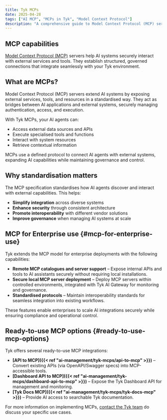 ```yaml
---
title: Tyk MCPs
date: 2025-04-28
tags: ["AI MCP", "MCPs in Tyk", "Model Context Protocol"]
description: "A comprehensive guide to Model Context Protocol (MCP) servers in Tyk and how they extend AI capabilities."
---
```


## MCP capabilities

[Model Context Protocol (MCP)](https://modelcontextprotocol.io/introduction) servers help AI systems securely interact with external services and tools. They establish structured, governed connections that integrate seamlessly with your Tyk environment.

## What are MCPs?

Model Context Protocol (MCP) servers extend AI systems by exposing external services, tools, and resources in a standardised way. They act as bridges between AI applications and external systems, securely managing authentication, access, and execution.

With Tyk MCPs, your AI agents can:

- Access external data sources and APIs
- Execute specialised tools and functions
- Interact with system resources
- Retrieve contextual information

MCPs use a defined protocol to connect AI agents with external systems, expanding AI capabilities while maintaining governance and control.

## Why standardisation matters

The MCP specification standardises how AI agents discover and interact with external capabilities. This helps:

- **Simplify integration** across diverse systems
- **Enhance security** through consistent architecture
- **Promote interoperability** with different vendor solutions
- **Improve governance** when managing AI systems at scale

## MCP for Enterprise use {#mcp-for-enterprise-use}

Tyk extends the MCP model for enterprise deployments with the following capabilities:

- **Remote MCP catalogues and server support** – Expose internal APIs and tools to AI assistants securely without requiring local installations.
- **Secure local MCP server deployment** – Deploy MCP servers within controlled environments, integrated with Tyk AI Gateway for monitoring and governance.
- **Standardised protocols** – Maintain interoperability standards for seamless integration into existing workflows.

These features enable enterprises to scale AI integrations securely while ensuring compliance and operational control.

## Ready-to-use MCP options {#ready-to-use-mcp-options}

Tyk offers several ready-to-use MCP integrations:

- **[API to MCP]({{< ref "ai-management/tyk-mcps/api-to-mcp" >}})** – Convert existing APIs (via OpenAPI/Swagger specs) into MCP-accessible tools.
- **[Dashboard API to MCP]({{< ref "ai-management/tyk-mcps/dashboard-api-to-mcp" >}})** – Expose the Tyk Dashboard API for management and monitoring.
- **[Tyk Docs MCP]({{< ref "ai-management/tyk-mcps/tyk-docs-mcp" >}})** – Provide AI access to searchable Tyk documentation.

For more information on implementing MCPs, [contact the Tyk team](https://tyk.io/contact/) do discuss your specific use cases.
